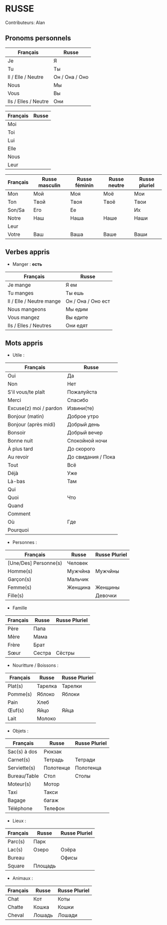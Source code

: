 # RUSSE
Contributeurs: Alan

## Pronoms personnels

|Français|Russe|
|--|--|
|Je|Я|
|Tu|Ты|
|Il / Elle / Neutre|Он / Она / Оно|
|Nous|Мы|
|Vous|Вы|
|Ils / Elles / Neutre |Oни|

|Français|Russe|
|--|--|
|Moi||
|Toi||
|Lui||
|Elle ||
|Nous||
|Leur||

|Français|Russe masculin| Russe féminin | Russe neutre | Russe pluriel|
|--|--|--|--|--|
|Mon|Moй|Moя|Moë|Moи|
|Ton|Tвой|Tвоя|Tвоë|Tвои|
|Son/Sa|Eго|Eе||Их|
|Notre|Наш|Наша|Наше|Наши|
|Leur|||||
|Votre|Ваш|Ваша|Ваше|Ваши|

## Verbes appris

* Manger : **есть**

|Français|Russe|
|--|--|
|Je mange|Я ем|
|Tu manges|Ты ешь|
|Il / Elle / Neutre mange|Он / Она / Оно ест|
|Nous mangeons|Мы едим|
|Vous mangez|Вы едите|
|Ils / Elles / Neutres|Они едят|

## Mots appris

* Utile :

|Français|Russe|
|--|--|
|Oui|Да|
|Non|Нет|
|S'il vous/te plaît|Пожалуйста|
|Merci|Спасибо|
|Excuse(z) moi / pardon |Извини(те)|
|Bonjour (matin)| Доброе утро|
|Bonjour (après midi)|Добрый день|
|Bonsoir|Добрый вечер|
|Bonne nuit|Спокойной ночи|
|À plus tard|До скорого|
|Au revoir|До свидания / Пока|
|Tout|Всё|
|Déjà|Уже|
|Là-bas|Там|
|Qui||
|Quoi|Что|
|Quand||
|Comment||
|Où|Где|
|Pourquoi||

* Personnes :

|Français|Russe|Russe Pluriel|
|--|--|--|
|[Une/Des] Personne(s)|Человек||
|Homme(s)|Мужчйна|Мужчйны|
|Garçon(s)|Мальчик||
|Femme(s)|Женщина|Женщины|
|Fille(s)||Девочки|

* Famille

|Français|Russe|Russe Pluriel|
|--|--|--|
|Père|Папа||
|Mère|Мама||
|Frère|Брат||
|Sœur|Сестра|Сёстры|

* Nouritture / Boissons :

|Français|Russe|Russe Pluriel|
|--|--|--|
|Plat(s)|Тарелка|Тарелки|
|Pomme(s)|Яблоко|Яблоки|
|Pain|Хлеб||
|Œuf(s)|Яйцо|Яйца|
|Lait|Молоко||



* Objets :

|Français|Russe|Russe Pluriel|
|--|--|--|
|Sac(s) à dos|Рюкзак||
|Carnet(s)|Тетрадь|Тетради|
|Serviette(s)|Полотенце|Полотенца|
|Bureau/Table|Стол|Столы|
|Moteur(s)|Мотор||
|Taxi|Такси||
|Bagage|багаж||
|Téléphone|Телефон||

* Lieux :

|Français|Russe|Russe Pluriel|
|--|--|--|
|Parc(s)|Парк||
|Lac(s)|Озеро|Озёра|
|Bureau||Офисы|
|Square|Площадь||

* Animaux :

|Français|Russe|Russe Pluriel|
|--|--|--|
|Chat|Кот|Коты|
|Chatte|Кошка|Кошки|
|Cheval|Лошадь|Лошади|